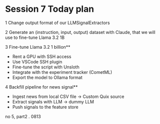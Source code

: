 # Session 7  Today plan

1 Change output format of our LLMSignalExtractors

2 Generate an (instruction, input, output) dataset with Claude, that we will use to fine-tune Llama 3.2 1B

3 Fine-tune Llama 3.2 1 billion**  
- Rent a GPU with SSH access  
- Use VSCode SSH plugin  
- Fine-tune the script with Unsloth  
- Integrate with the experiment tracker (CometML)  
- Export the model to Ollama format  

4  Backfill pipeline for news signal**  
- Ingest news from local CSV file → Custom Quix source  
- Extract signals with LLM → dummy LLM  
- Push signals to the feature store

no 5, part2 . 0813

